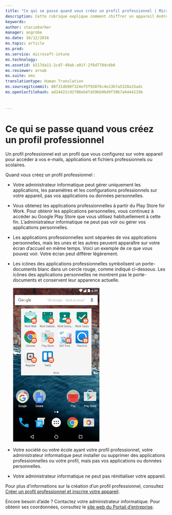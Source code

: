 ```yaml
---
title: "Ce qui se passe quand vous créez un profil professionnel | Microsoft Intune"
description: Cette rubrique explique comment chiffrer un appareil Android
keywords: 
author: staciebarker
manager: angrobe
ms.date: 10/12/2016
ms.topic: article
ms.prod: 
ms.service: microsoft-intune
ms.technology: 
ms.assetid: b217da11-2cd7-49ab-a91f-2f6d7784c6b6
ms.reviewer: arnab
ms.suite: ems
translationtype: Human Translation
ms.sourcegitcommit: 08f31db90f324ef5f93076c4e13bfa5328a15adc
ms.openlocfilehash: ad24422cd2708eb4fa59bb96d9f39b7a6444219b


---
```



# Ce qui se passe quand vous créez un profil professionnel

Un profil professionnel est un profil que vous configurez sur votre appareil pour accéder à vos e-mails, applications et fichiers professionnels ou scolaires.

Quand vous créez un profil professionnel :

- Votre administrateur informatique peut gérer uniquement les applications, les paramètres et les configurations professionnels sur votre appareil, pas vos applications ou données personnelles.

- Vous obtenez les applications professionnelles à partir du Play Store for Work. Pour obtenir les applications personnelles, vous continuez à accéder au Google Play Store que vous utilisez habituellement à cette fin. L’administrateur informatique ne peut pas voir ou gérer vos applications personnelles.

- Les applications professionnelles sont séparées de vos applications personnelles, mais les unes et les autres peuvent apparaître sur votre écran d’accueil en même temps. Voici un exemple de ce que vous pouvez voir. Votre écran peut différer légèrement.

- Les icônes des applications professionnelles symbolisent un porte-documents blanc dans un cercle rouge, comme indiqué ci-dessous. Les icônes des applications personnelles ne montrent pas le porte-documents et conservent leur apparence actuelle.

    ![Android Play Store for Work](./media/afw-google-play-store-for-work.png)

- Votre société ou votre école ayant votre profil professionnel, votre administrateur informatique peut installer ou supprimer des applications professionnelles ou votre profil, mais pas vos applications ou données personnelles.
- Votre administrateur informatique ne peut pas réinitialiser votre appareil.

Pour plus d’informations sur la création d’un profil professionnel, consultez [Créer un profil professionnel et inscrire votre appareil](create-a-work-profile-and-enroll-your-device-in-intune-android.md).

Encore besoin d’aide ? Contactez votre administrateur informatique. Pour obtenir ses coordonnées, consultez le [site web du Portail d’entreprise](http://portal.manage.microsoft.com).





<!--HONumber=Oct16_HO2-->


